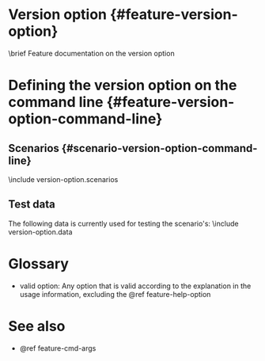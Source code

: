 Version option {#feature-version-option}
==============
\brief Feature documentation on the version option 

# Defining the version option on the command line {#feature-version-option-command-line} 
## Scenarios {#scenario-version-option-command-line}
\include version-option.scenarios

## Test data
The following data is currently used for testing the scenario's:
\include version-option.data

# Glossary
- valid option: Any option that is valid according to the explanation in the usage information, excluding the @ref feature-help-option

# See also
- @ref feature-cmd-args
